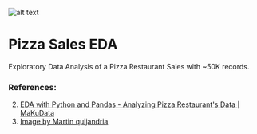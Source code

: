 ![alt text](https://github.com/Singularity-Coder/Instant-Python/blob/main/projects/kaggle_pizza_sales_eda/sc1.png)
# Pizza Sales EDA
Exploratory Data Analysis of a Pizza Restaurant Sales with ~50K records.

### References:
2. [EDA with Python and Pandas - Analyzing Pizza Restaurant's Data | MaKuData](https://www.youtube.com/watch?v=ypR1GKWbmx0&ab_channel=MaKuData)
3. [Image by Martin quijandria](https://pixabay.com/users/martinquijandria-5970566/)